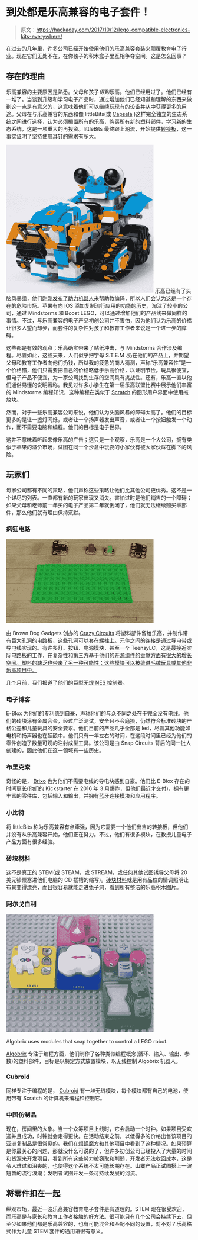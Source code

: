 # 到处都是乐高兼容的电子套件！

> 原文：<https://hackaday.com/2017/10/12/lego-compatible-electronics-kits-everywhere/>

在过去的几年里，许多公司已经开始使用他们的乐高兼容套装来颠覆教育电子行业。现在它们无处不在，在你孩子的积木盒子里互相争夺空间。这是怎么回事？

## 存在的理由

乐高兼容的主要原因是熟悉。父母和孩子*得到*乐高。他们已经用过了。他们已经有一堆了。当谈到升级和学习电子产品时，通过增加他们已经知道和理解的东西来做到这一点是有意义的，这意味着他们可以继续玩现有的设备并从中获得更多的用途。父母在与乐高兼容的东西和像 littleBits(或 [Capsela](https://hackaday.com/2017/09/15/retrotectactular-capsela-is-dead-long-live-capsela/) )这样完全独立的生态系统之间进行选择，认为必须搁置所有的乐高，购买所有新的塑料部件，学习新的生态系统，这是一项重大的再投资。littleBits 最终跟上潮流，开始提供[转接板](http://littlebits.cc/tips-tricks/tips-tricks-littlebits-lego)，这一事实证明了坚持使用耳钉的需求有多大。

[![](img/b0b2169cf9d8e362668b2cf219341008.png)](https://hackaday.com/wp-content/uploads/2017/10/lego_thumbnail.png) 乐高已经有了头脑风暴组，他们[刚刚发布了助力机器人](https://hackaday.com/2017/01/21/lego-boosts-their-robotic-offering/)来帮助教编码，所以人们会认为这是一个存在的危险市场。苹果有向 IOS 添加复制流行应用的功能的历史，淘汰了较小的公司，通过 Mindstorms 和 Boost LEGO，可以通过增加他们的产品线来做同样的事情。不过，与乐高兼容的电子产品初创公司并不害怕，因为他们认为乐高的价格让很多人望而却步，而套件的复杂性对孩子和教育工作者来说是一个进一步的障碍。

这些都是有效的观点；乐高确实带来了贴纸冲击，与 Mindstorms 合作涉及编程。尽管如此，这些天来，人们似乎把字母 S.T.E.M .扔在他们的产品上，并期望父母和教育工作者向他们扔钱，所以我的疲惫的商人猜测，声称“乐高兼容性”是一个价格锚，他们只需要把自己的价格略低于乐高价格，以证明节俭。玩具很便宜，但电子产品不便宜，为一家公司找到生存的空间具有挑战性。还有，乐高一直以他们通俗易懂的说明著称。我见过许多小学生在第一届乐高联盟比赛中展示他们丰富的 Mindstorms 编程知识，这种编程在类似于 [Scratch](https://scratch.mit.edu/) 的图形用户界面中使用拖放块。

然而，对于一些乐高兼容公司来说，他们认为头脑风暴的障碍太高了。他们的目标更多的是让一盏灯闪烁，或者让一个扬声器发出声音，或者让一个按钮触发一个动作，而不需要电脑和编程。他们的目标是电子世界。

这并不意味着听起来像乐高的广告；这只是一个观察，乐高是一个大公司，拥有类似于苹果的溢价市场，试图在同一个沙盒中玩耍的小家伙有被大家伙踩在脚下的风险。

## 玩家们

每家公司都有不同的策略，他们声称这些策略让他们比其他公司更优秀。这不是一个详尽的列表。一直都有新的玩家出现又消失。害怕过时是他们销售的一个障碍；如果父母和老师前一年买的电子产品第二年就倒闭了，他们就无法继续购买零部件，那么他们就有理由保持沉默。

### 疯狂电路

![](img/f835d9c6931993f1f68a3e3dcd698bb2.png)

由 Brown Dog Gadgets 创办的 [Crazy Circuits](https://www.crazycircuits.com/) 将塑料部件留给乐高，并制作带有巨大孔洞的电路板，这些孔洞可以套在螺柱上。元件之间的连接是通过导电带或导电线实现的。有许多灯、按钮、电源模块，甚至一个 TeensyLC，这是最接近实际电路板的工作，在复杂性和第三方基于他们的[开源组件的贡献方面有很大的增长空间。塑料的缺乏也带来了另一种可能性；这些模块可以被缝进毛绒玩具或其他非乐高项目中。](https://github.com/BrownDogGadgets/CrazyCircuits)

几个月前，我们报道了他们的[巨型无焊 NES 控制器](https://hackaday.com/2017/04/20/giant-solderless-lego-nes-controller-gives-everyone-tiny-hands/)。

### 电子博客

E-Blox 为他们的专利感到自豪，声称他们的与众不同之处在于完全没有电线。他们的砖块涂有金属合金，经过广泛测试，安全且不会磨损，仍然符合标准砖块的严格公差和儿童玩具的安全要求。他们目前的产品几乎全部是 led，尽管其他功能如电机和扬声器也在酝酿中。他们只有一年左右的时间，在这段时间里已经为他们的零件创造了数量可观的注射成型工具。该公司是由 Snap Circuits 背后的同一批人创建的，因此他们在这一领域有一些历史。

### 布里克索

奇怪的是， [Brixo](http://brixotoys.com/) 也为他们不需要电线的导电块感到自豪。他们比 E-Blox 存在的时间更长(他们的 Kickstarter 在 2016 年 3 月爆炸，但他们最近才交付)，拥有更丰富的零件库，包括输入和输出，并拥有蓝牙连接模块和应用程序。

### 小比特

将 littleBits 称为乐高兼容有点牵强，因为它需要一个他们出售的转接板，但他们并没有从乐高兼容开始，他们正在努力。不过，他们有很多模块，在教授儿童电子产品方面有很多经验。

### 砖块材料

这不是真正的 STEM(或 STEAM，或 STREAM，或任何其他试图诱导父母将 20 美元钞票塞进他们电脑的 CD 插槽的缩写)。[砖块材料](http://www.brickstuff.com)就是用有品位的情调照明让布景变得漂亮，而且很容易就能走进兔子洞，看到所有整洁的乐高积木图片。

### 阿尔戈白利

![](img/e91bc2f4b2e3c680ade37fe92ec9df8b.png)

Algobrix uses modules that snap together to control a LEGO robot.

[Algobrix](https://www.kickstarter.com/projects/543628386/algobrix-the-ultimate-coding-learning-game) 专注于编程方面，他们制作了各种类似编程概念(循环、输入、输出、参数)的塑料部件，目标是以特定方式放置模块，以无线控制 Algobrix 机器人。

### Cubroid

同样专注于编程的是， [Cubroid](https://www.kickstarter.com/projects/cubroid/cubroid-worlds-easiest-coding-block) 有一堆无线模块，每个模块都有自己的电池，使用带有 Scratch 的计算机来编程和控制它。

### 中国仿制品

现在，房间里的大象。当一个众筹项目上线时，它会启动一个时钟。如果项目受欢迎并且成功，时钟就会走得更快。在活动结束之前，以低得多的价格出售该项目的亚洲复制品是很常见的。我们在[烦躁魔方](https://medium.com/@jobosapien/real-vs-fake-the-infamous-case-of-the-quickly-copied-fidget-cube-9b26a6161b36)和其他项目中看到了这种情况。如果预算是你最关心的问题，那就没什么可说的了，但许多初创公司已经投入了大量的时间和资源来开发项目，看到所有这些努力被窃取和削弱，开发者无法收回成本，这是令人难过和沮丧的，也使得这个系统不太可能长期存在。山寨产品正试图搭上一波短暂的流行浪潮；发明者试图开发一条可持续发展的河流。

## 将零件扣在一起

纵观市场，最近一波乐高兼容教育电子套件是有道理的。STEM 现在很受欢迎，而乐高是与家长和教育工作者接触的好方法。很可能只有几个公司会持续下去，但至少如果他们都是乐高兼容的，也有可能混合和匹配不同的设置，对不对？乐高格式作为儿童 STEM 套件的通用语很有意义。